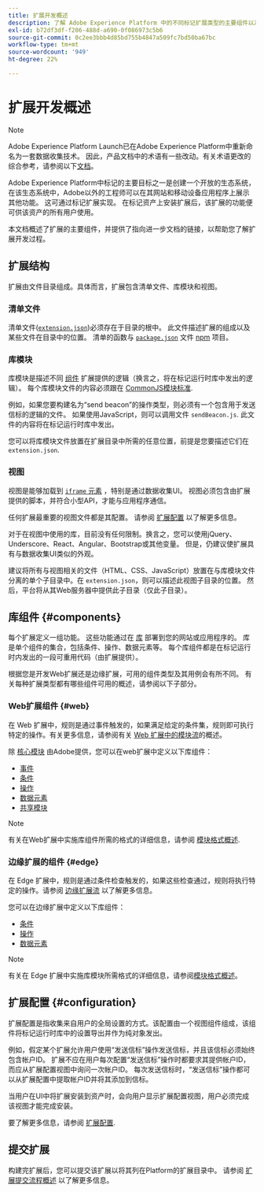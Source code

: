 ```yaml
---
title: 扩展开发概述
description: 了解 Adobe Experience Platform 中的不同标记扩展类型的主要组件以及扩展开发流程。
exl-id: b72df3df-f206-488d-a690-0f086973c5b6
source-git-commit: 0c2ee3bbb4d85bd755b4847a509fc7bd50ba67bc
workflow-type: tm+mt
source-wordcount: '949'
ht-degree: 22%

---
```


# 扩展开发概述

>[!NOTE]
>
>Adobe Experience Platform Launch已在Adobe Experience Platform中重新命名为一套数据收集技术。 因此，产品文档中的术语有一些改动。有关术语更改的综合参考，请参阅以下[文档](../term-updates.md)。

Adobe Experience Platform中标记的主要目标之一是创建一个开放的生态系统，在该生态系统中，Adobe以外的工程师可以在其网站和移动设备应用程序上展示其他功能。 这可通过标记扩展实现。 在标记资产上安装扩展后，该扩展的功能便可供该资产的所有用户使用。

本文档概述了扩展的主要组件，并提供了指向进一步文档的链接，以帮助您了解扩展开发过程。

## 扩展结构

扩展由文件目录组成。具体而言，扩展包含清单文件、库模块和视图。

### 清单文件

清单文件([`extension.json`](./manifest.md))必须存在于目录的根中。 此文件描述扩展的组成以及某些文件在目录中的位置。 清单的函数与 [`package.json`](https://docs.npmjs.com/files/package.json) 文件 [npm](https://www.npmjs.com/) 项目。

### 库模块

库模块是描述不同 [组件](#components) 扩展提供的逻辑（换言之，将在标记运行时库中发出的逻辑）。 每个库模块文件的内容必须跟在 [CommonJS模块标准](https://nodejs.org/api/modules.html#modules-commonjs-modules).

例如，如果您要构建名为“send beacon”的操作类型，则必须有一个包含用于发送信标的逻辑的文件。 如果使用JavaScript，则可以调用文件 `sendBeacon.js`. 此文件的内容将在标记运行时库中发出。

您可以将库模块文件放置在扩展目录中所需的任意位置，前提是您要描述它们在 `extension.json`.

### 视图

视图是能够加载到 [`iframe` 元素](https://developer.mozilla.org/zh-CN/docs/Web/HTML/Element/iframe) ，特别是通过数据收集UI。 视图必须包含由扩展提供的脚本，并符合小型API，才能与应用程序通信。

任何扩展最重要的视图文件都是其配置。 请参阅 [扩展配置](#configuration) 以了解更多信息。

对于在视图中使用的库，目前没有任何限制。换言之，您可以使用jQuery、Underscore、React、Angular、Bootstrap或其他变量。 但是，仍建议使扩展具有与数据收集UI类似的外观。

建议将所有与视图相关的文件（HTML、CSS、JavaScript）放置在与库模块文件分离的单个子目录中。在 `extension.json`，则可以描述此视图子目录的位置。 然后，平台将从其Web服务器中提供此子目录（仅此子目录）。

## 库组件 {#components}

每个扩展定义一组功能。 这些功能通过在 [库](../ui/publishing/libraries.md) 部署到您的网站或应用程序的。 库是单个组件的集合，包括条件、操作、数据元素等。 每个库组件都是在标记运行时内发出的一段可重用代码（由扩展提供）。

根据您是开发Web扩展还是边缘扩展，可用的组件类型及其用例会有所不同。 有关每种扩展类型都有哪些组件可用的概述，请参阅以下子部分。

### Web扩展组件 {#web}

在 Web 扩展中，规则是通过事件触发的，如果满足给定的条件集，规则即可执行特定的操作。有关更多信息，请参阅有关 [Web 扩展中的模块流](./web/flow.md)的概述。

除 [核心模块](./web/core.md) 由Adobe提供，您可以在web扩展中定义以下库组件：

* [事件](./web/event-types.md)
* [条件](./web/condition-types.md)
* [操作](./web/action-types.md)
* [数据元素](./web/data-element-types.md)
* [共享模块](./web/shared.md)

>[!NOTE]
>
>有关在Web扩展中实施库组件所需的格式的详细信息，请参阅 [模块格式概述](./web/format.md).

### 边缘扩展的组件 {#edge}

在 Edge 扩展中，规则是通过条件检查触发的，如果这些检查通过，规则将执行特定的操作。请参阅 [边缘扩展流](./edge/flow.md) 以了解更多信息。

您可以在边缘扩展中定义以下库组件：

* [条件](./edge/condition-types.md)
* [操作](./edge/action-types.md)
* [数据元素](./edge/data-element-types.md)

>[!NOTE]
>
>有关在 Edge 扩展中实施库模块所需格式的详细信息，请参阅[模块格式概述](./edge/format.md)。

## 扩展配置 {#configuration}

扩展配置是指收集来自用户的全局设置的方式。该配置由一个视图组件组成，该组件将标记运行时库中的设置导出并作为纯对象发出。

例如，假定某个扩展允许用户使用“发送信标”操作发送信标，并且该信标必须始终包含帐户ID。 扩展不应在用户每次配置“发送信标”操作时都要求其提供帐户ID，而应从扩展配置视图中询问一次帐户ID。 每次发送信标时，“发送信标”操作都可以从扩展配置中提取帐户ID并将其添加到信标。

当用户在UI中将扩展安装到资产时，会向用户显示扩展配置视图，用户必须完成该视图才能完成安装。

要了解更多信息，请参阅 [扩展配置](./configuration.md).

## 提交扩展

构建完扩展后，您可以提交该扩展以将其列在Platform的扩展目录中。 请参阅 [扩展提交流程概述](./submit/overview.md) 以了解更多信息。
